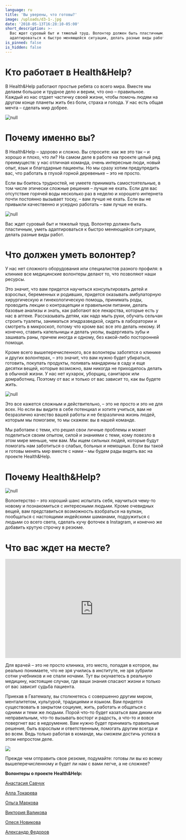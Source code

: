 ```yaml
---
language: ru
title: 'Вы уверены, что готовы?'
image: /uploads/d3-1-.jpg
date: '2018-05-13T16:28:10-05:00'
short_description: >-
  Вас ждет суровый быт и тяжелый труд. Волонтер должен быть пластичным, уметь
  адаптироваться к быстро меняющейся ситуации, делать разные виды работ.
is_pinned: false
is_hidden: false
---
```

# Кто работает в Health&Help?

В Health&Help работают простые ребята со всего мира. Вместе мы делаем большое и трудное дело и верим, что оно – правильное. Каждый из нас отдает частичку своей жизни, чтобы помочь людям на другом конце планеты жить без боли, страха и голода. У нас есть общая мечта – сделать мир добрее.

![null](/uploads/r96.jpg)

# Почему именно вы?

В Health&Help – здорово и сложно. Вы спросите: как же это так – и хорошо и плохо, что ли? На самом деле в работе на проекте целый ряд преимуществ: у нас отличная команда, очень интересные люди, новый опыт, язык и благодарные пациенты. Но мы сразу хотим предупредить вас, что работать в глухой горной деревеньке – это не просто.

Если вы боитесь трудностей, не умеете принимать самостоятельные, в том числе этически сложные решения – лучше не ехать. Если для вас отсутствие горячей воды несколько раз в неделю и хорошего интернета почти постоянно вызывает тоску, – вам лучше не ехать. Если вы не привыкли качественно и усердно работать – вам лучше не ехать.

![null](/uploads/d3-1-.jpg)

Вас ждет суровый быт и тяжелый труд. Волонтер должен быть пластичным, уметь адаптироваться к быстро меняющейся ситуации, делать разные виды работ.

# Что должен уметь волонтер?

У нас нет сложного оборудования или специалистов разного профиля: в клинике все медицинские волонтеры делают то, что позволяют наши ресурсы.

Это значит, что вам придется научиться консультировать детей и взрослых, беременных и родивших, придется оказывать амбулаторную хирургическую и гинекологическую помощь, принимать роды, проводить лекции о контрацепции и правильном питании, делать базовые анализы и знать, как работают все лекарства, которые есть у нас в аптеке. Рассказывать детям, как надо мыть руки, обучать сельчан строить туалеты, заниматься эпидразведкой, сидеть в лаборатории и смотреть в микроскоп, потому что кроме вас все это делать некому. И конечно, ставить капельницы и делать уколы, выдергивать зубы и зашивать раны, причем иногда и одному, без какой-либо посторонней помощи.

Кроме всего вышеперечисленного, все волонтеры заботятся о клинике и других волонтерах, – это значит, что вам нужно будет убираться, готовить, покупать продукты, поливать мандарины в саду и еще десятки вещей, которые возможно, вам никогда не приходилось делать в обычной жизни. У нас нет кухарок, уборщиц, санитарок или домработниц. Поэтому от вас и только от вас зависит то, как вы будете жить.

![null](/uploads/l35a0887-fb.jpg)

Это все кажется сложным и действительно, – это не просто и это не для всех. Но если вы видите в себе потенциал и хотите учиться, вам не безразлично качество вашей работы и не безразлична жизнь людей, которым мы помогаем, то мы скажем: вы в нашей команде.

Мы работаем с теми, кто решил свои личные проблемы и может поделиться своим опытом, силой и знаниями с теми, кому повезло в этом мире меньше, чем вам. Мы ищем сильных людей, которые будут помогать нам заботиться о слабых, больных и немощных. Если вы такой и готовы менять мир вместе с нами – мы будем рады видеть вас на проекте Health&Help.

# Почему Health&Help?

![null](/uploads/0q4a4622.jpg)

Волонтерство – это хороший шанс испытать себя, научиться чему-то новому и познакомиться с интересными людьми. Кроме очевидных вещей, вам представиться возможность взобраться на вулкан, пообщаться с настоящими индейскими шаманами, подружиться с людьми со всего света, сделать кучу фоточек в Instagram, и конечно же добавить крутую строчку в резюме.

# Что вас ждет на месте?

<iframe width="560" height="315" src="https://www.youtube.com/embed/WKBBNOSFsbE" frameborder="0" allow="autoplay; encrypted-media" allowfullscreen></iframe>

Для врачей – это не просто клиника, это место, попадая в которое, вы реально понимаете, что не зря учились в институте, не зря зубрили сотни учебников и не спали ночами. Тут вы окунаетесь в реальную медицину, настоящие случаи, где ваши знания спасают жизни и только от вас зависит судьба пациента.

Приехав в Гватемалу, вы столкнетесь с совершенно другим миром, менталитетом, культурой, традициями и языком. Вам придется существовать в закрытом социуме, жить, работать и общаться с одними и теми же людьми. Порой что-то будет казаться вам диким или неправильным, что-то вызывать восторг и радость, а что-то и вовсе повергнет вас в недоумение. Вам нужно будет принимать правильные решения, быть взрослым и ответственным, помогать другим всегда и во всем. Ведь только работая в команде, мы сможем достичь успеха в этом непростом деле.

![](/uploads/plo_6989.jpg)

Прежде чем отправить свое резюме, подумайте: готовы ли вы ко всему вышеперечисленному и будет ли нам с вами легче, а не сложнее?

**Волонтеры о проекте Health&Help:**

[Анастасия Савчук](https://vk.com/vik.valikova?w=wall2715332_4194)

[Алла Токарева](https://www.facebook.com/profile.php?id=100010559264581&sk=photos&collection_token=100010559264581%3A2305272732%3A69&set=a.294129357615704.1073741828.100010559264581&type=3)

[Ольга Маркова](https://vk.com/vik.valikova?w=wall2715332_3152)

[Виктория Валикова](https://vk.com/vik.valikova?w=wall2715332_3555)

[Олеся Новикова](https://vk.com/oblachnaia?w=wall154350359_3232%2Fall)

[Александр Федоров](https://vk.com/san4es?w=wall730151_6137%2Fall)
